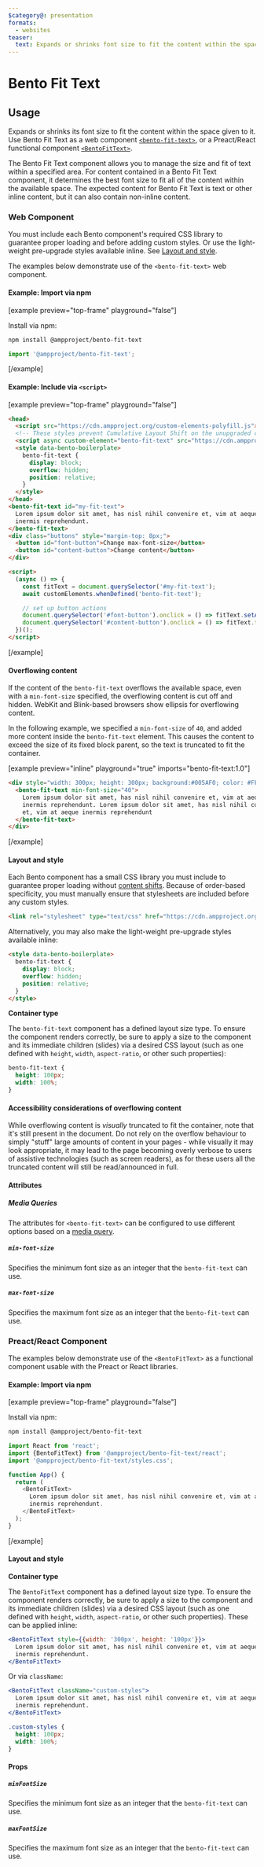 ```yaml
---
$category@: presentation
formats:
  - websites
teaser:
  text: Expands or shrinks font size to fit the content within the space given.
---
```


# Bento Fit Text

## Usage

Expands or shrinks its font size to fit the content within the space given to it. Use Bento Fit Text as a web component [`<bento-fit-text>`](#web-component), or a Preact/React functional component [`<BentoFitText>`](#preact/react-Component).

The Bento Fit Text component allows you to manage the size and fit of text within a specified area. For content contained in a Bento Fit Text component, it determines the best font size to fit all of the content within the available space. The expected content for Bento Fit Text is text or other inline content, but it can also contain non-inline content.

### Web Component

You must include each Bento component's required CSS library to guarantee proper loading and before adding custom styles. Or use the light-weight pre-upgrade styles available inline. See [Layout and style](#layout-and-style).

The examples below demonstrate use of the `<bento-fit-text>` web component.

#### Example: Import via npm

[example preview="top-frame" playground="false"]

Install via npm:

```sh
npm install @ampproject/bento-fit-text
```

```javascript
import '@ampproject/bento-fit-text';
```

[/example]

#### Example: Include via `<script>`

[example preview="top-frame" playground="false"]

```html
<head>
  <script src="https://cdn.ampproject.org/custom-elements-polyfill.js"></script>
  <!-- These styles prevent Cumulative Layout Shift on the unupgraded custom element -->
  <script async custom-element="bento-fit-text" src="https://cdn.ampproject.org/v0/bento-fit-text-1.0.js"></script>
  <style data-bento-boilerplate>
    bento-fit-text {
      display: block;
      overflow: hidden;
      position: relative;
    }
  </style>
</head>
<bento-fit-text id="my-fit-text">
  Lorem ipsum dolor sit amet, has nisl nihil convenire et, vim at aeque
  inermis reprehendunt.
</bento-fit-text>
<div class="buttons" style="margin-top: 8px;">
  <button id="font-button">Change max-font-size</button>
  <button id="content-button">Change content</button>
</div>

<script>
  (async () => {
    const fitText = document.querySelector('#my-fit-text');
    await customElements.whenDefined('bento-fit-text');

    // set up button actions
    document.querySelector('#font-button').onclick = () => fitText.setAttribute('max-font-size', '40');
    document.querySelector('#content-button').onclick = () => fitText.textContent = 'new content';
  })();
</script>
```

[/example]

#### Overflowing content

If the content of the `bento-fit-text` overflows the available space, even with a
`min-font-size` specified, the overflowing content is cut off and hidden. WebKit and Blink-based browsers show ellipsis for overflowing content.

In the following example, we specified a `min-font-size` of `40`, and added more content inside the `bento-fit-text` element. This causes the content to exceed the size of its fixed block parent, so the text is truncated to fit the container.

[example preview="inline" playground="true" imports="bento-fit-text:1.0"]

```html
<div style="width: 300px; height: 300px; background:#005AF0; color: #FFF;">
  <bento-fit-text min-font-size="40">
    Lorem ipsum dolor sit amet, has nisl nihil convenire et, vim at aeque
    inermis reprehendunt. Lorem ipsum dolor sit amet, has nisl nihil convenire
    et, vim at aeque inermis reprehendunt
  </bento-fit-text>
</div>
```

[/example]

#### Layout and style

Each Bento component has a small CSS library you must include to guarantee proper loading without [content shifts](https://web.dev/cls/). Because of order-based specificity, you must manually ensure that stylesheets are included before any custom styles.

```html
<link rel="stylesheet" type="text/css" href="https://cdn.ampproject.org/v0/amp-fit-text-1.0.css">
```

Alternatively, you may also make the light-weight pre-upgrade styles available inline:

```html
<style data-bento-boilerplate>
  bento-fit-text {
    display: block;
    overflow: hidden;
    position: relative;
  }
</style>
```

**Container type**

The `bento-fit-text` component has a defined layout size type. To ensure the component renders correctly, be sure to apply a size to the component and its immediate children (slides) via a desired CSS layout (such as one defined with `height`, `width`, `aspect-ratio`, or other such properties):

```css
bento-fit-text {
  height: 100px;
  width: 100%;
}
```

#### Accessibility considerations of overflowing content

While overflowing content is _visually_ truncated to fit the container, note that it's still present in the document. Do not rely on the overflow behaviour to simply "stuff" large amounts of content in your pages - while visually it may look appropriate, it may lead to the page becoming overly verbose to users of assistive technologies (such as screen readers), as for these users all the truncated content will still be read/announced in full.

#### Attributes

##### Media Queries

The attributes for `<bento-fit-text>` can be configured to use different
options based on a [media query](./../../../docs/spec/amp-html-responsive-attributes.md).

##### `min-font-size`

Specifies the minimum font size as an integer that the `bento-fit-text` can use.

##### `max-font-size`

Specifies the maximum font size as an integer that the `bento-fit-text` can use.

### Preact/React Component

The examples below demonstrate use of the `<BentoFitText>` as a functional component usable with the Preact or React libraries.

#### Example: Import via npm

[example preview="top-frame" playground="false"]

Install via npm:

```sh
npm install @ampproject/bento-fit-text
```

```javascript
import React from 'react';
import {BentoFitText} from '@ampproject/bento-fit-text/react';
import '@ampproject/bento-fit-text/styles.css';

function App() {
  return (
    <BentoFitText>
      Lorem ipsum dolor sit amet, has nisl nihil convenire et, vim at aeque
      inermis reprehendunt.
    </BentoFitText>
  );
}
```

[/example]

#### Layout and style

**Container type**

The `BentoFitText` component has a defined layout size type. To ensure the component renders correctly, be sure to apply a size to the component and its immediate children (slides) via a desired CSS layout (such as one defined with `height`, `width`, `aspect-ratio`, or other such properties). These can be applied inline:

```jsx
<BentoFitText style={{width: '300px', height: '100px'}}>
  Lorem ipsum dolor sit amet, has nisl nihil convenire et, vim at aeque
  inermis reprehendunt.
</BentoFitText>
```

Or via `className`:

```jsx
<BentoFitText className="custom-styles">
  Lorem ipsum dolor sit amet, has nisl nihil convenire et, vim at aeque
  inermis reprehendunt.
</BentoFitText>
```

```css
.custom-styles {
  height: 100px;
  width: 100%;
}
```

#### Props

##### `minFontSize`

Specifies the minimum font size as an integer that the `bento-fit-text` can use.

##### `maxFontSize`

Specifies the maximum font size as an integer that the `bento-fit-text` can use.
